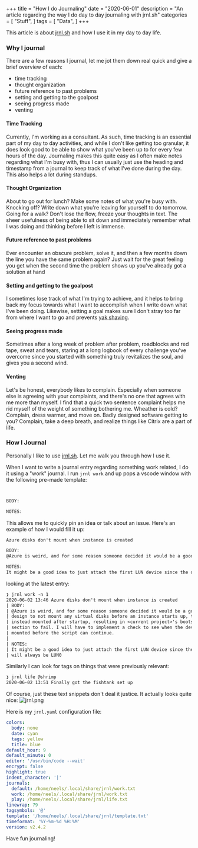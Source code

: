 +++
title = "How I do Journaling"
date = "2020-06-01"
description = "An article regarding the way I do day to day journaling with jrnl.sh"
categories = [
    "Stuff",
]
tags = [
    "Data",
]
+++

This article is about [jrnl.sh](https://jrnl.sh/) and how I use it in my day to day life.
<!--more-->

### Why I journal

There are a few reasons I journal, let me jot them down real quick and give a brief overview of each:
- time tracking
- thought organization
- future reference to past problems
- setting and getting to the goalpost
- seeing progress made
- venting

#### Time Tracking

Currently, I'm working as a consultant. As such, time tracking is an essential part of my day to day activities, and while I don't like getting too granular, it does look good to be able to show what you've been up to for every few hours of the day. Journaling makes this quite easy as I often make notes regarding what I'm busy with, thus I can usually just use the heading and timestamp from a journal to keep track of what I've done during the day. This also helps a lot during standups.

#### Thought Organization

About to go out for lunch? Make some notes of what you're busy with. Knocking off? Write down what you're leaving for yourself to do tomorrow. Going for a walk? Don't lose the flow, freeze your thoughts in text. The sheer usefulness of being able to sit down and immediately remember what I was doing and thinking before I left is immense.

#### Future reference to past problems

Ever encounter an obscure problem, solve it, and then a few months down the line you have the same problem again? Just wait for the great feeling you get when the second time the problem shows up you've already got a solution at hand

#### Setting and getting to the goalpost

I sometimes lose track of what I'm trying to achieve, and it helps to bring back my focus towards what I want to accomplish when I write down what I've been doing. Likewise, setting a goal makes sure I don't stray too far from where I want to go and prevents [yak shaving](https://en.wiktionary.org/wiki/yak_shaving).

#### Seeing progress made

Sometimes after a long week of problem after problem, roadblocks and red tape, sweat and tears, staring at a long logbook of every challenge you've overcome since you started with something truly revitalizes the soul, and gives you a second wind.

#### Venting

Let's be honest, everybody likes to complain. Especially when someone else is agreeing with your complaints, and there's no one that agrees with me more than myself. I find that a quick two sentence complaint helps me rid myself of the weight of something bothering me. Wheather is cold? Complain, dress warmer, and move on. Badly designed software getting to you? Complain, take a deep breath, and realize things like Citrix are a part of life.

### How I Journal

Personally I like to use [jrnl.sh](https://jrnl.sh/). Let me walk you through how I use it.

When I want to write a journal entry regarding something work related, I do it using a "work" journal. I run `jrnl work` and up pops a vscode window with the following pre-made template:
```txt


BODY:

NOTES:
```

This allows me to quickly pin an idea or talk about an issue. Here's an example of how I would fill it up:
```txt
Azure disks don't mount when instance is created

BODY:
@Azure is weird, and for some reason someone decided it would be a good design to not mount any virtual disks before an instance starts up, they are instead mounted after startup, resulting in <current project>'s bootstrap section to fail. I will have to implement a check to see when the device is mounted before the script can continue.

NOTES:
It might be a good idea to just attach the first LUN device since the disk will always be LUN0
```
looking at the latest entry:
```txt
❯ jrnl work -n 1
2020-06-02 13:46 Azure disks don't mount when instance is created
| BODY:
| @Azure is weird, and for some reason someone decided it would be a good
| design to not mount any virtual disks before an instance starts up, they are
| instead mounted after startup, resulting in <current project>'s bootstrap
| section to fail. I will have to implement a check to see when the device is
| mounted before the script can continue.
| 
| NOTES:
| It might be a good idea to just attach the first LUN device since the disk
| will always be LUN0
```
Similarly I can look for tags on things that were previously relevant:
```txt
❯ jrnl life @shrimp
2020-06-02 13:51 Finally got the fishtank set up
```

Of course, just these text snippets don't deal it justice. It actually looks quite nice:
![jrnl.png](/jrnl.png)

Here is my `jrnl.yaml` configuration file:
```yaml
colors:
  body: none
  date: cyan
  tags: yellow
  title: blue
default_hour: 9
default_minute: 0
editor: '/usr/bin/code --wait'
encrypt: false
highlight: true
indent_character: '|'
journals:
  default: /home/neels/.local/share/jrnl/work.txt
  work: /home/neels/.local/share/jrnl/work.txt
  play: /home/neels/.local/share/jrnl/life.txt
linewrap: 79
tagsymbols: '@'
template: '/home/neels/.local/share/jrnl/template.txt'
timeformat: '%Y-%m-%d %H:%M'
version: v2.4.2
```

Have fun journaling!
